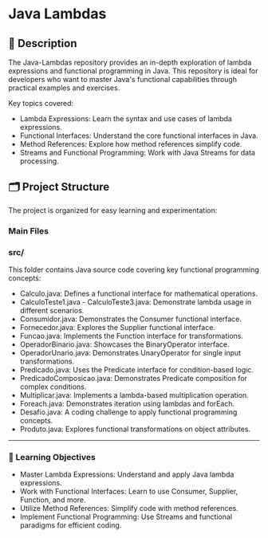 # Java Lambdas 

## 📘 Description
The Java-Lambdas repository provides an in-depth exploration of lambda expressions and functional programming in Java. This repository is ideal for developers who want to master Java's functional capabilities through practical examples and exercises.

Key topics covered:

- Lambda Expressions: Learn the syntax and use cases of lambda expressions.
- Functional Interfaces: Understand the core functional interfaces in Java.
- Method References: Explore how method references simplify code.
- Streams and Functional Programming: Work with Java Streams for data processing.

## 🗂️ Project Structure
The project is organized for easy learning and experimentation:

### Main Files
### src/
This folder contains Java source code covering key functional programming concepts:

- Calculo.java: Defines a functional interface for mathematical operations.
- CalculoTeste1.java - CalculoTeste3.java: Demonstrate lambda usage in different scenarios.
- Consumidor.java: Demonstrates the Consumer functional interface.
- Fornecedor.java: Explores the Supplier functional interface.
- Funcao.java: Implements the Function interface for transformations.
- OperadorBinario.java: Showcases the BinaryOperator interface.
- OperadorUnario.java: Demonstrates UnaryOperator for single input transformations.
- Predicado.java: Uses the Predicate interface for condition-based logic.
- PredicadoComposicao.java: Demonstrates Predicate composition for complex conditions.
- Multiplicar.java: Implements a lambda-based multiplication operation.
- Foreach.java: Demonstrates iteration using lambdas and forEach.
- Desafio.java: A coding challenge to apply functional programming concepts.
- Produto.java: Explores functional transformations on object attributes.

---

### 🎯 Learning Objectives
- Master Lambda Expressions: Understand and apply Java lambda expressions.
- Work with Functional Interfaces: Learn to use Consumer, Supplier, Function, and more.
- Utilize Method References: Simplify code with method references.
- Implement Functional Programming: Use Streams and functional paradigms for efficient coding.





